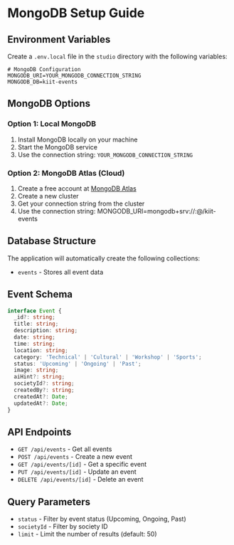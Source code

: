 # MongoDB Setup Guide

## Environment Variables

Create a `.env.local` file in the `studio` directory with the following variables:

```env
# MongoDB Configuration
MONGODB_URI=YOUR_MONGODB_CONNECTION_STRING
MONGODB_DB=kiit-events
```

## MongoDB Options

### Option 1: Local MongoDB
1. Install MongoDB locally on your machine
2. Start the MongoDB service
3. Use the connection string: `YOUR_MONGODB_CONNECTION_STRING`

### Option 2: MongoDB Atlas (Cloud)
1. Create a free account at [MongoDB Atlas](https://www.mongodb.com/atlas)
2. Create a new cluster
3. Get your connection string from the cluster
4. Use the connection string: MONGODB_URI=mongodb+srv://<username>:<password>@<cluster-url>/kiit-events

## Database Structure

The application will automatically create the following collections:
- `events` - Stores all event data

## Event Schema

```typescript
interface Event {
  _id?: string;
  title: string;
  description: string;
  date: string;
  time: string;
  location: string;
  category: 'Technical' | 'Cultural' | 'Workshop' | 'Sports';
  status: 'Upcoming' | 'Ongoing' | 'Past';
  image: string;
  aiHint?: string;
  societyId?: string;
  createdBy?: string;
  createdAt?: Date;
  updatedAt?: Date;
}
```

## API Endpoints

- `GET /api/events` - Get all events
- `POST /api/events` - Create a new event
- `GET /api/events/[id]` - Get a specific event
- `PUT /api/events/[id]` - Update an event
- `DELETE /api/events/[id]` - Delete an event

## Query Parameters

- `status` - Filter by event status (Upcoming, Ongoing, Past)
- `societyId` - Filter by society ID
- `limit` - Limit the number of results (default: 50) 
